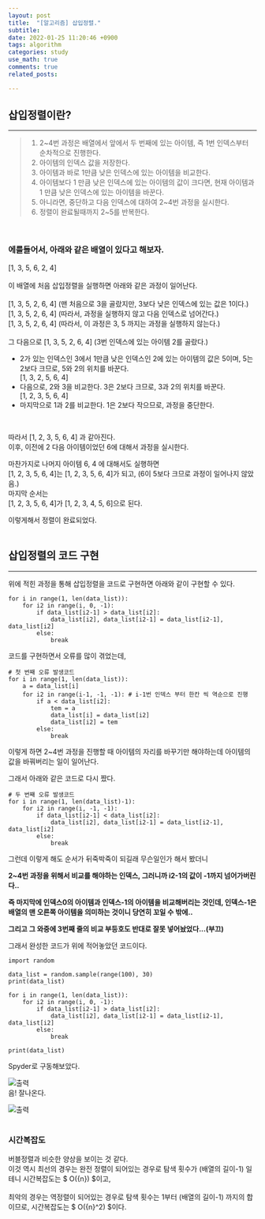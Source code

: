 ```yaml
---
layout: post
title:  "[알고리즘] 삽입정렬."
subtitle:   
date: 2022-01-25 11:20:46 +0900
tags: algorithm
categories: study
use_math: true
comments: true
related_posts:

---
```


## 삽입정렬이란?<br/>
---
> 1. 2~4번 과정은 배열에서 앞에서 두 번째에 있는 아이템, 즉 1번 인덱스부터 순차적으로 진행한다.
> 2. 아이템의 인덱스 값을 저장한다.
> 3. 아이템과 바로 1만큼 낮은 인덱스에 있는 아이템을 비교한다.
> 4. 아이템보다 1 만큼 낮은 인덱스에 있는 아이템의 값이 크다면, 현재 아이템과 1 만큼 낮은 인덱스에 있는 아이템을 바꾼다.
> 5. 아니라면, 중단하고 다음 인덱스에 대하여 2~4번 과정을 실시한다.
> 6. 정렬이 완료될때까지 2~5를 반복한다.

<br/>

### 에를들어서, 아래와 같은 배열이 있다고 해보자.<br/>
[1, 3, 5, 6, 2, 4]<br/>
<br/>
이 배열에 처음 삽입정렬을 실행하면 아래와 같은 과정이 일어난다.<br/>
<br/>
[1, 3, 5, 2, 6, 4] (맨 처음으로 3을 골랐지만, 3보다 낮은 인덱스에 있는 값은 1이다.)<br/>
[1, 3, 5, 2, 6, 4] (따라서, 과정을 실행하지 않고 다음 인덱스로 넘어간다.)<br/>
[1, 3, 5, 2, 6, 4] (따라서, 이 과정은 3, 5 까지는 과정을 실행하지 않는다.)<br/>
<br/>
그 다음으로 [1, 3, 5, 2, 6, 4] (3번 인덱스에 있는 아이템 2를 골랐다.)<br/>

- 2가 있는 인덱스인 3에서 1만큼 낮은 인덱스인 2에 있는 아이템의 값은 5이며, 5는 2보다 크므로, 5와 2의 위치를 바꾼다.<br/>
[1, 3, 2, 5, 6, 4]
- 다음으로, 2와 3을 비교한다. 3은 2보다 크므로, 3과 2의 위치를 바꾼다.<br/>
[1, 2, 3, 5, 6, 4]
- 마지막으로 1과 2를 비교한다. 1은 2보다 작으므로, 과정을 중단한다.<br/>
<br/>

따라서 [1, 2, 3, 5, 6, 4] 과 같아진다.<br/>
이후, 이전에 2 다음 아이템이었던 6에 대해서 과정을 실시한다.<br/>

마찬가지로 나머지 아이템 6, 4 에 대해서도 실행하면<br/>
[1, 2, 3, 5, 6, 4]는 [1, 2, 3, 5, 6, 4]가 되고, (6이 5보다 크므로 과정이 일어나지 않았음.)<br/>
마지막 순서는<br/>
[1, 2, 3, 5, 6, 4]가 [1, 2, 3, 4, 5, 6]으로 된다.

이렇게해서 정렬이 완료되었다.<br/>
<br/>

## 삽입정렬의 코드 구현<br/>
---
위에 적힌 과정을 통해 삽입정렬을 코드로 구현하면 아래와 같이 구현할 수 있다.

```
for i in range(1, len(data_list)):
    for i2 in range(i, 0, -1):
        if data_list[i2-1] > data_list[i2]:
            data_list[i2], data_list[i2-1] = data_list[i2-1], data_list[i2]
        else:
            break
```

코드를 구현하면서 오류를 많이 겪었는데,<br/>
```
# 첫 번째 오류 발생코드
for i in range(1, len(data_list)):
    a = data_list[i]
    for i2 in range(i-1, -1, -1): # i-1번 인덱스 부터 한칸 씩 역순으로 진행
        if a < data_list[i2]:
            tem = a
            data_list[i] = data_list[i2]
            data_list[i2] = tem
        else:
            break
```
이렇게 하면 2~4번 과정을 진행할 때 아이템의 자리를 바꾸기만 해야하는데 아이템의 값을 바꿔버리는 일이 일어난다.<br/>

그래서 아래와 같은 코드로 다시 짰다.<br/>
```
# 두 번째 오류 발생코드
for i in range(1, len(data_list)-1):
    for i2 in range(i, -1, -1):
        if data_list[i2-1] < data_list[i2]:
            data_list[i2], data_list[i2-1] = data_list[i2-1], data_list[i2]
        else:
            break
```
그런데 이렇게 해도 순서가 뒤죽박죽이 되길래 무슨일인가 해서 봤더니<br/>

**2~4번 과정을 위해서 비교를 해야하는 인덱스, 그러니까 i2-1의 값이 -1까지 넘어가버린다..**<br/>

**즉 마지막에 인덱스0의 아이템과 인덱스-1의 아이템을 비교해버리는 것인데, 인덱스-1은 배열의 맨 오른쪽 아이템을 의미하는 것이니 당연히 꼬일 수 밖에..**

**그리고 그 와중에 3번째 줄의 비교 부등호도 반대로 잘못 넣어놨었다...(부끄)**

그래서 완성한 코드가 위에 적어놓았던 코드이다.

```
import random

data_list = random.sample(range(100), 30)
print(data_list)

for i in range(1, len(data_list)):
    for i2 in range(i, 0, -1):
        if data_list[i2-1] > data_list[i2]:
            data_list[i2], data_list[i2-1] = data_list[i2-1], data_list[i2]
        else:
            break

print(data_list)
```
Spyder로 구동해보았다.<br/>

![출력](https://github.com/wookikim95/wookikim95.github.io/blob/main/assets/img/study/algorithm/2022-01-25_insert_1.jpg?raw=true)
<br/>
음! 잘나온다.

![출력](https://github.com/wookikim95/wookikim95.github.io/blob/main/assets/img/study/algorithm/2022-01-25_insert_2.jpg?raw=true)
<br/>
<br/>
### 시간복잡도<br/>

버블정렬과 비슷한 양상을 보이는 것 같다.<br/>
이것 역시 최선의 경우는 완전 정렬이 되어있는 경우로 탐색 횟수가 (배열의 길이-1) 일테니
시간복잡도는 $ O({n}) $이고, <br/>
<br/>
최악의 경우는 역정렬이 되어있는 경우로 탐색 횟수는 1부터 (배열의 길이-1) 까지의 합이므로,
시간복잡도는 $ O({n}^2) $이다.<br/>







